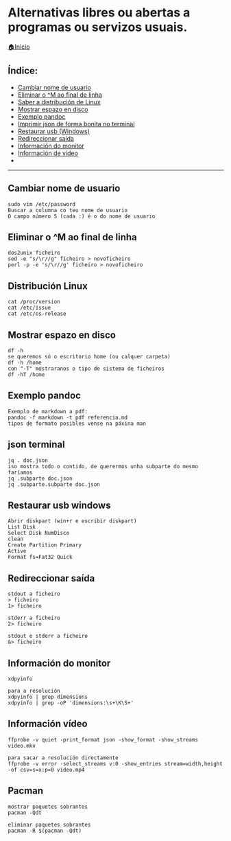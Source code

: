 # Alternativas libres ou abertas a programas ou servizos usuais.

[🏠Inicio](../README.md)

## Índice:
* [Cambiar nome de usuario](minitutos.md#Cambiar-nome-de-usuario)
* [Eliminar o ^M ao final de linha](minitutos.md#eliminar-o-^m-ao-final-de-linha)
* [Saber a distribución de Linux](minitutos.md#distribucion-linux)
* [Mostrar espazo en disco](minitutos.md#mostrar-espazo-en-disco)
* [Exemplo pandoc](minitutos.md#exemplo-pandoc)
* [Imprimir json de forma bonita no terminal](minitutos.md#json-terminal)
* [Restaurar usb (Windows)](minitutos.md#restaurar-usb-windows)
* [Redireccionar saída](minitutos.md#redireccionar-saida)
* [Información do monitor](minitutos.md#informacion-do-monitor)
* [Información de vídeo](minitutos.md#informacion-video)
* [](minitutos.md#)

------

## Cambiar nome de usuario
	sudo vim /etc/password
	Buscar a columna co teu nome de usuario
	O campo número 5 (cada :) é o do nome de usuario

## Eliminar o ^M ao final de linha
	dos2unix ficheiro
	sed -e "s/\r//g" ficheiro > novoficheiro
	perl -p -e 's/\r//g' ficheiro > novoficheiro

## Distribución Linux
	cat /proc/version
	cat /etc/issue
	cat /etc/os-release

## Mostrar espazo en disco
	df -h
	se queremos só o escritorio home (ou calquer carpeta)
	df -h /home
	con "-T" mostraranos o tipo de sistema de ficheiros
	df -hT /home

## Exemplo pandoc
	Exemplo de markdown a pdf:
	pandoc -f markdown -t pdf referencia.md
	tipos de formato posibles vense na páxina man

## json terminal
	jq . doc.json
	iso mostra todo o contido, de querermos unha subparte do mesmo faríamos
	jq .subparte doc.json
	jq .subparte.subparte doc.json
	
## Restaurar usb windows
	Abrir diskpart (win+r e escribir diskpart)
	List Disk
	Select Disk NumDisco
	clean
	Create Partition Primary
	Active
	Format fs=Fat32 Quick

## Redireccionar saída
	stdout a ficheiro
	> ficheiro
	1> ficheiro

	stderr a ficheiro
	2> ficheiro

	stdout e stderr a ficheiro
	&> ficheiro

## Información do monitor
	xdpyinfo

	para a resolución
	xdpyinfo | grep dimensions
	xdpyinfo | grep -oP 'dimensions:\s+\K\S+'

## Información vídeo
	ffprobe -v quiet -print_format json -show_format -show_streams video.mkv

	para sacar a resolución directamente
	ffprobe -v error -select_streams v:0 -show_entries stream=width,height -of csv=s=x:p=0 video.mp4

## Pacman
	mostrar paquetes sobrantes
	pacman -Qdt

	eliminar paquetes sobrantes
	pacman -R $(pacman -Qdt)

